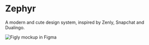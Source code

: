 # Zephyr

A modern and cute design system, inspired by Zenly, Snapchat and Dualingo.

![Figly mockup in Figma](https://user-images.githubusercontent.com/25728414/166345247-8ed63a0e-0218-4657-859c-bc23e14c1e7b.png)
